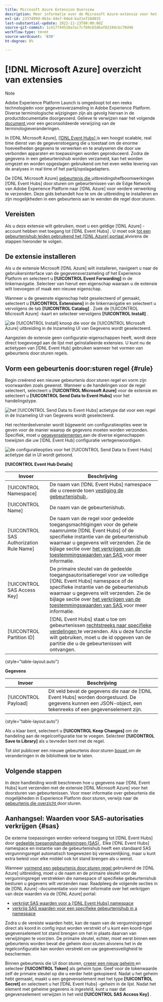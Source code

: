 ```yaml
---
title: Microsoft Azure Extension Overview
description: Meer informatie over de Microsoft Azure-extensie voor het doorsturen van gebeurtenissen in Adobe Experience Platform.
exl-id: 2337d99d-861e-44e7-94ed-ba21ef28d815
last-substantial-update: 2022-11-23T00:00:00Z
source-git-commit: 1c417744518a7ac7cfb9c65d6af8219dcbc70d46
workflow-type: tm+mt
source-wordcount: '839'
ht-degree: 0%

---
```


# [!DNL Microsoft Azure] overzicht van extensies

>[!NOTE]
>
>Adobe Experience Platform Launch is omgedoopt tot een reeks technologieën voor gegevensverzameling in Adobe Experience Platform. Diverse terminologische wijzigingen zijn als gevolg hiervan in de productdocumentatie doorgevoerd. Gelieve te verwijzen naar het volgende [ document ](../../../term-updates.md) voor een geconsolideerde verwijzing van de terminologieveranderingen.

In [!DNL Microsoft Azure], [[!DNL Event Hubs] ](https://azure.microsoft.com/en-us/products/event-hubs/#overview) is een hoogst scalable, real time dienst van de gegevenstoegang die u toestaat om de enorme hoeveelheden gegevens te verwerken en te analyseren die door uw verbonden apparaten en toepassingen worden geproduceerd. Zodra de gegevens in een gebeurtenishub worden verzameld, kan het worden omgezet en worden opgeslagen gebruikend om het even welke levering van de analyses in real time of het partij/opslagadapters.

De [!DNL Microsoft Azure] [ gebeurtenis die ](../../../ui/event-forwarding/overview.md) uitbreidingshefboomwerkingen [!DNL Event Hubs] door:sturen om gebeurtenissen van de Edge Network van Adobe Experience Platform naar [!DNL Azure] voor verdere verwerking te verzenden. Deze gids behandelt hoe te om de uitbreiding te installeren en zijn mogelijkheden in een gebeurtenis aan te wenden die regel door:sturen.

## Vereisten

Als u deze extensie wilt gebruiken, moet u een geldige [!DNL Azure] -account hebben met toegang tot [!DNL Event Hubs] . U moet ook [ tot een gebeurtenishub leiden gebruikend het  [!DNL Azure]  portaal ](https://learn.microsoft.com/en-us/azure/event-hubs/event-hubs-create) alvorens de stappen hieronder te volgen.

## De extensie installeren

Als u de extensie Microsoft [!DNL Azure] wilt installeren, navigeert u naar de gebruikersinterface van de gegevensverzameling of het Experience Platform en selecteert u **[!UICONTROL Event Forwarding]** in de linkernavigatie. Selecteer van hieruit een eigenschap waaraan u de extensie wilt toevoegen of maak een nieuwe eigenschap.

Wanneer u de gewenste eigenschap hebt geselecteerd of gemaakt, selecteert u **[!UICONTROL Extensions]** in de linkernavigatie en selecteert u vervolgens de tab **[!UICONTROL Catalog]** . Zoek de [!UICONTROL Microsoft Azure] -kaart en selecteer vervolgens **[!UICONTROL Install]** .

![ de [!UICONTROL Install] knoop die voor de [!UICONTROL Microsoft Azure] uitbreiding in de Inzameling UI van Gegevens wordt geselecteerd.](../../../images/extensions/server/azure/install.png)

Aangezien de extensie geen configuratie-eigenschappen heeft, wordt deze direct toegevoegd aan de lijst met geïnstalleerde extensies. U kunt nu de actietypen van [!DNL Event Hub] gebruiken wanneer het vormen van gebeurtenis door:sturen regels.

## Vorm een gebeurtenis door:sturen regel {#rule}

Begin creërend een nieuwe gebeurtenis door:sturen regel en vorm zijn voorwaarden zoals gewenst. Wanneer u de handelingen voor de regel selecteert, selecteert u **[!UICONTROL Microsoft Azure]** voor de extensie en selecteert u **[!UICONTROL Send Data to Event Hubs]** voor het handelingstype.

![ het [!UICONTROL Send Data to Event Hubs] actietype dat voor een regel in de Inzameling UI van Gegevens wordt geselecteerd.](../../../images/extensions/server/azure/select-action-type.png)

Het rechterdeelvenster wordt bijgewerkt om configuratieopties weer te geven voor de manier waarop de gegevens moeten worden verzonden. Specifiek, moet u [ gegevenselementen ](../../../ui/managing-resources/data-elements.md) aan de diverse eigenschappen toewijzen die uw [!DNL Event Hub] configuratie vertegenwoordigen.

![ de configuratieopties voor het [!UICONTROL Send Data to Event Hubs] actietype dat in UI wordt getoond.](../../../images/extensions/server/azure/event-hub-details.png)

**[!UICONTROL Event Hub Details]**

| Invoer | Beschrijving |
| --- | --- |
| [!UICONTROL Namespace] | De naam van [!DNL Event Hubs] namespace die u creeerde toen [ vestiging de gebeurtenishub ](https://learn.microsoft.com/en-us/azure/event-hubs/event-hubs-create#create-an-event-hubs-namespace). |
| [!UICONTROL Name] | De naam van de gebeurtenishub. |
| [!UICONTROL SAS Authorization Rule Name] | De naam van de regel voor gedeelde toegangsmachtigingen voor de gehele naamruimte [!DNL Event Hubs] of de specifieke instantie van de gebeurtenishub waarnaar u gegevens wilt verzenden. Zie de bijlage sectie over [ het verkrijgen van de toestemmingswaarden van SAS ](#sas) voor meer informatie. |
| [!UICONTROL SAS Access Key] | De primaire sleutel van de gedeelde toegangsautorisatieregel voor uw volledige [!DNL Event Hubs] namespace of de specifieke instantie van de gebeurtenishub waarnaar u gegevens wilt verzenden. Zie de bijlage sectie over [ het verkrijgen van de toestemmingswaarden van SAS ](#sas) voor meer informatie. |
| [!UICONTROL Partition ID] | [!DNL Event Hubs] staat u toe om gebeurtenissen [ rechtstreeks naar specifieke verdelingen ](https://learn.microsoft.com/en-us/azure/architecture/reference-architectures/event-hubs/partitioning-in-event-hubs-and-kafka) te verzenden. Als u deze functie wilt gebruiken, moet u de id opgeven van de partitie die u de gebeurtenissen wilt ontvangen. |

{style="table-layout:auto"}

**Gegevens**

| Invoer | Beschrijving |
| --- | --- |
| [!UICONTROL Payload] | Dit veld bevat de gegevens die naar de [!DNL Event Hubs] worden doorgestuurd. De gegevens kunnen een JSON-object, een tekenreeks of een gegevenselement zijn. |

{style="table-layout:auto"}

Als u klaar bent, selecteert u **[!UICONTROL Keep Changes]** om de handeling aan de regelconfiguratie toe te voegen. Selecteer **[!UICONTROL Save to Library]** als u tevreden bent met de regel.

Tot slot publiceer een nieuwe gebeurtenis door:sturen [ bouwt ](../../../ui/publishing/builds.md) om de veranderingen in de bibliotheek toe te laten.

## Volgende stappen

In deze handleiding wordt beschreven hoe u gegevens naar [!DNL Event Hubs] kunt verzenden met de extensie [!DNL Microsoft Azure] voor het doorsturen van gebeurtenissen. Voor meer informatie over gebeurtenis die mogelijkheden in Experience Platform door:sturen, verwijs naar de [ gebeurtenis die overzicht ](../../../ui/event-forwarding/overview.md) door:sturen.

## Aanhangsel: Waarden voor SAS-autorisaties verkrijgen {#sas}

De externe toepassingen worden verleend toegang tot [!DNL Event Hubs] door [ gedeelde toegangshandtekeningen (SAS) ](https://learn.microsoft.com/en-us/azure/event-hubs/authorize-access-shared-access-signature). Elke [!DNL Event Hubs] namespace en instantie van de gebeurtenishub heeft een standaard SAS vergunningsregel automatisch toegewezen bij verwezenlijking, maar u kunt extra beleid voor elke middel ook tot stand brengen als u wenst.

Wanneer [ vormend een gebeurtenis door:sturen regel ](#rule) gebruikend de [!DNL Azure] uitbreiding, moet u de naam en de primaire sleutel voor de vergunningsregel verstrekken die namespace of specifieke gebeurtenishub besturen u gegevens wilt verzenden naar. Raadpleeg de volgende secties in de [!DNL Azure] -documentatie voor meer informatie over het verkrijgen van deze waarden via de [!DNL Azure] portal:

* [ verkrijgt SAS waarden voor a  [!DNL Event Hubs]  namespace ](https://learn.microsoft.com/en-us/azure/event-hubs/event-hubs-get-connection-string#connection-string-for-a-namespace)
* [ verkrijg SAS waarden voor een specifieke gebeurtenishub in a namespace ](https://learn.microsoft.com/en-us/azure/event-hubs/event-hubs-get-connection-string#connection-string-for-a-specific-event-hub-in-a-namespace)

Zodra u de vereiste waarden hebt, kan de naam van de vergunningsregel direct als koord in config input worden verstrekt of u kunt een koord-type gegevenselement tot stand brengen om het in plaats daarvan van verwijzingen te voorzien. De primaire sleutel, echter, moet eerst binnen een gebeurtenis worden bevat die geheim door:sturen alvorens het in de regelconfiguratie kan worden verstrekt om uw gegevensveiligheid te beschermen.

Binnen gebeurtenis die UI door:sturen, [ creeer een nieuw geheim ](../../../ui/event-forwarding/secrets.md) en selecteer **[!UICONTROL Token]** als geheim type. Geef voor de tokenwaarde zelf de primaire sleutel op die u eerder hebt gekopieerd. Nadat u het geheim hebt gemaakt, maakt u een gegevenselement met het type **[!UICONTROL Secret]** en selecteert u het [!DNL Event Hubs] -geheim in de lijst. Nadat het element met geheime gegevens is ingesteld, kunt u naar dat gegevenselement verwijzen in het veld **[!UICONTROL SAS Access Key]** .
